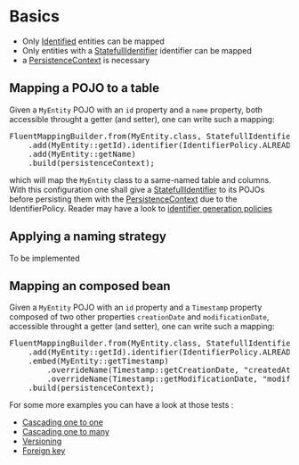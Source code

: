 # Basics

* Only [Identified](../id/Identified.java) entities can be mapped
* Only entities with a [StatefullIdentifier](../../../../../../../../../core/src/main/java/org/gama/stalactite/persistence/id/manager/StatefullIdentifier.java) identifier can be mapped
* a [PersistenceContext](PersistenceContext.java) is necessary

## Mapping a POJO to a table

Given a `MyEntity` POJO with an `id` property and a `name` property, both accessible throught a getter (and setter), one can write such a mapping:

<pre>
FluentMappingBuilder.from(MyEntity.class, StatefullIdentifier.class)
	.add(MyEntity::getId).identifier(IdentifierPolicy.ALREADY_ASSIGNED)
	.add(MyEntity::getName)
	.build(persistenceContext);
</pre>

which will map the `MyEntity` class to a same-named table and columns.
With this configuration one shall give a [StatefullIdentifier](../../../../../../../../../core/src/main/java/org/gama/stalactite/persistence/id/manager/StatefullIdentifier.java) to its POJOs
before persisting them with the [PersistenceContext](PersistenceContext.java) due to the IdentifierPolicy.
Reader may have a look to [identifier generation policies](../../../../../../../../../core/src/main/java/org/gama/stalactite/persistence/id/manager/Identifier%20generation%20policies.md)

## Applying a naming strategy

To be implemented

## Mapping an composed bean

Given a `MyEntity` POJO with an `id` property and a `Timestamp` property composed of two other properties `creationDate` and `modificationDate`,
 accessible throught a getter (and setter), one can write such a mapping:

<pre>
FluentMappingBuilder.from(MyEntity.class, StatefullIdentifier.class)
	.add(MyEntity::getId).identifier(IdentifierPolicy.ALREADY_ASSIGNED)
	.embed(MyEntity::getTimestamp)
		.overrideName(Timestamp::getCreationDate, "createdAt")
		.overrideName(Timestamp::getModificationDate, "modifiedAt")
	.build(persistenceContext);
</pre>

For some more examples you can have a look at those tests :
- [Cascading one to one](FluentMappingBuilderCascadeTest.java)
- [Cascading one to many](FluentMappingBuilderCollectionCascadeTest.java)
- [Versioning](FluentMappingBuilderVersioningTest.java)
- [Foreign key](FluentMappingBuilderForeignKeyTest.java)
